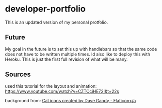 # developer-portfolio

This is an updated version of my personal protfolio. 

## Future 
My goal in the future is to set this up with handlebars so that the same code does not have to be written multiple times. Id also like to deploy this with Heroku. This is just the first full revision of what will be many. 

## Sources

used this tutorial for the layout and animation: https://www.youtube.com/watch?v=CZTCciHE72I&t=22s

background from: <a href="https://www.flaticon.com/free-icons/cat" title="cat icons"
      >Cat icons created by Dave Gandy - Flaticon</a